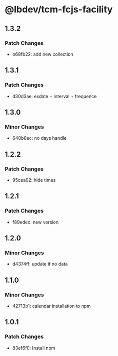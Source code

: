 # @lbdev/tcm-fcjs-facility

## 1.3.2

### Patch Changes

- b68fb22: add new collection

## 1.3.1

### Patch Changes

- d30d3ae: exdate + interval + frequence

## 1.3.0

### Minor Changes

- 640b8ec: no days handle

## 1.2.2

### Patch Changes

- 95cea92: hide times

## 1.2.1

### Patch Changes

- f89edec: new version

## 1.2.0

### Minor Changes

- d4374ff: update if no data

## 1.1.0

### Minor Changes

- 42713b1: calendar installation to npm

## 1.0.1

### Patch Changes

- 83ef6f0: Install npm
